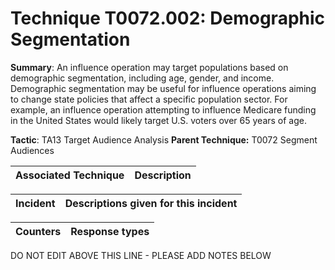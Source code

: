 # Technique T0072.002: Demographic Segmentation

**Summary**: An influence operation may target populations based on demographic segmentation, including age, gender, and income. Demographic segmentation may be useful for influence operations aiming to change state policies that affect a specific population sector. For example, an influence operation attempting to influence Medicare funding in the United States would likely target U.S. voters over 65 years of age.

**Tactic**: TA13 Target Audience Analysis           **Parent Technique:** T0072 Segment Audiences


| Associated Technique | Description |
| --------- | ------------------------- |



| Incident | Descriptions given for this incident |
| -------- | -------------------- |



| Counters | Response types |
| -------- | -------------- |


DO NOT EDIT ABOVE THIS LINE - PLEASE ADD NOTES BELOW